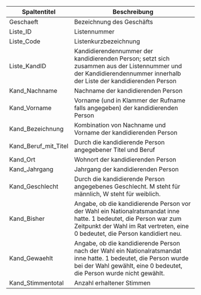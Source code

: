 |Spaltentitel        |Beschreibung                                                                                                                                                                                       |
|--------------------|---------------------------------------------------------------------------------------------------------------------------------------------------------------------------------------------------|
|Geschaeft           |Bezeichnung des Geschäfts                                                                                                                                                                          |
|Liste_ID            |Listennummer                                                                                                                                                                                       |
|Liste_Code          |Listenkurzbezeichnung                                                                                                                                                                              |
|Liste_KandID        |Kandidierendennummer der kandidierenden Person; setzt sich zusammen aus der Listennummer und der Kandidierendennummer innerhalb der Liste der kandidierenden Person                                |
|Kand_Nachname       |Nachname der kandidierenden Person                                                                                                                                                                 |
|Kand_Vorname        |Vorname (und in Klammer der Rufname falls angegeben) der kandidierenden Person                                                                                                                     |
|Kand_Bezeichnung    |Kombination von Nachname und Vorname der kandidierenden Person                                                                                                                                     |
|Kand_Beruf_mit_Titel|Durch die kandidierende Person angegebener Titel und Beruf                                                                                                                                         |
|Kand_Ort            |Wohnort der kandidierenden Person                                                                                                                                                                  |
|Kand_Jahrgang       |Jahrgang der kandidierenden Person                                                                                                                                                                 |
|Kand_Geschlecht     |Durch die kandidierende Person angegebenes Geschlecht. M steht für männlich, W steht für weiblich.                                                                                                 |
|Kand_Bisher         |Angabe, ob die kandidierende Person vor der Wahl ein Nationalratsmandat inne hatte. 1 bedeutet, die Person war zum Zeitpunkt der Wahl im Rat vertreten, eine 0 bedeutet, die Person kandidiert neu.|
|Kand_Gewaehlt       |Angabe, ob die kandidierende Person nach der Wahl ein Nationalratsmandat inne hatte. 1 bedeutet, die Person wurde bei der Wahl gewählt, eine 0 bedeutet, die Person wurde nicht gewählt.           |
|Kand_Stimmentotal   |Anzahl erhaltener Stimmen                                                                                                                                                                          |

